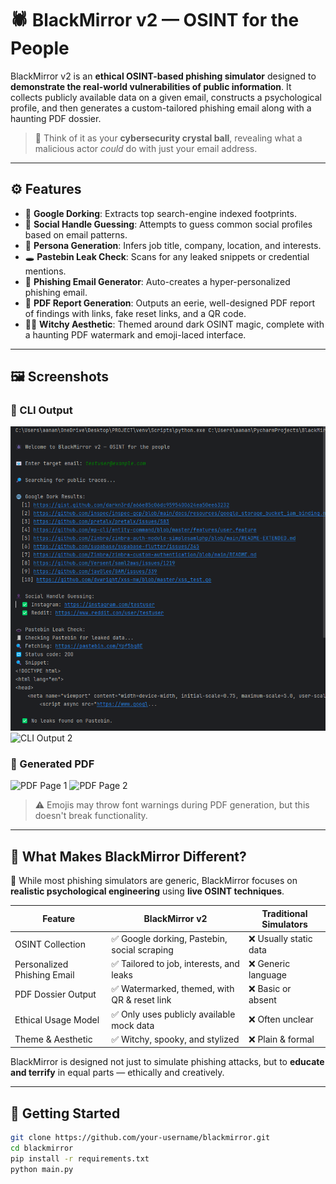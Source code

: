 # 🕷️ BlackMirror v2 — OSINT for the People

BlackMirror v2 is an **ethical OSINT-based phishing simulator** designed to **demonstrate the real-world vulnerabilities of public information**. It collects publicly available data on a given email, constructs a psychological profile, and then generates a custom-tailored phishing email along with a haunting PDF dossier.

> 🧠 Think of it as your **cybersecurity crystal ball**, revealing what a malicious actor *could* do with just your email address.

---

## ⚙️ Features

- 🔎 **Google Dorking**: Extracts top search-engine indexed footprints.
- 👤 **Social Handle Guessing**: Attempts to guess common social profiles based on email patterns.
- 🧠 **Persona Generation**: Infers job title, company, location, and interests.
- 🕳️ **Pastebin Leak Check**: Scans for any leaked snippets or credential mentions.
- 🎯 **Phishing Email Generator**: Auto-creates a hyper-personalized phishing email.
- 📄 **PDF Report Generation**: Outputs an eerie, well-designed PDF report of findings with links, fake reset links, and a QR code.
- 🧙‍♀️ **Witchy Aesthetic**: Themed around dark OSINT magic, complete with a haunting PDF watermark and emoji-laced interface.

---

## 🖼️ Screenshots

### 🧠 CLI Output

![CLI Output 1](cli_output_1.png)
![CLI Output 2](screenshots/cli_output_2.png)

### 📄 Generated PDF

![PDF Page 1](screenshots/pdf_page_1.png)
![PDF Page 2](screenshots/pdf_page_2.png)

> ⚠️ Emojis may throw font warnings during PDF generation, but this doesn't break functionality.

---

## 🧪 What Makes BlackMirror Different?

🧤 While most phishing simulators are generic, BlackMirror focuses on **realistic psychological engineering** using **live OSINT techniques**.

| Feature                         | BlackMirror v2              | Traditional Simulators     |
|-------------------------------|-----------------------------|----------------------------|
| OSINT Collection              | ✅ Google dorking, Pastebin, social scraping | ❌ Usually static data |
| Personalized Phishing Email  | ✅ Tailored to job, interests, and leaks     | ❌ Generic language     |
| PDF Dossier Output           | ✅ Watermarked, themed, with QR & reset link | ❌ Basic or absent      |
| Ethical Usage Model          | ✅ Only uses publicly available mock data     | ❌ Often unclear         |
| Theme & Aesthetic            | ✅ Witchy, spooky, and stylized               | ❌ Plain & formal        |

BlackMirror is designed not just to simulate phishing attacks, but to **educate and terrify** in equal parts — ethically and creatively.

---

## 🚀 Getting Started

```bash
git clone https://github.com/your-username/blackmirror.git
cd blackmirror
pip install -r requirements.txt
python main.py
